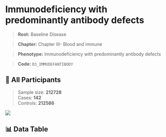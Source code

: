# Immunodeficiency with predominantly antibody defects

> **Root:** Baseline Disease  

> **Chapter:** Chapter III- Blood and immune  

> **Phenotype:** Immunodeficiency with predominantly antibody defects  

> **Code:** `D3_IMMUDEFANTIBODY`

## 🧪 All Participants  
> Sample size: **212728**  
> Cases: **142**  
> Controls: **212586**
<img src="/Sensitive/Figures/ALL/Incidence/D3_IMMUDEFANTIBODY.png"/>

## 📊 Data Table
<CsvTableMRF src="/Sensitive/Data/ALL/Incidence/COX_D3_IMMUDEFANTIBODY.csv"/>


